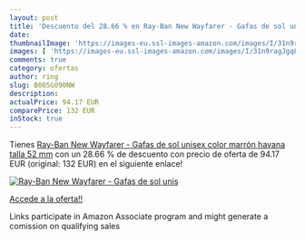 ```yaml
---
layout: post
title: 'Descuento del 28.66 % en Ray-Ban New Wayfarer - Gafas de sol unis'
date: 
thumbnailImage: 'https://images-eu.ssl-images-amazon.com/images/I/31n9ragJgqL._SL200_.jpg'
images: [ 'https://images-eu.ssl-images-amazon.com/images/I/31n9ragJgqL._SL200_.jpg' ]
comments: true
category: ofertas
author: ring
slug: B005G090NW
description:
actualPrice: 94.17 EUR
comparePrice: 132 EUR
inStock: true
---
```


Tienes [Ray-Ban New Wayfarer - Gafas de sol unisex  color marrón  havana   talla 52 mm](https://www.amazon.es/dp/B005G090NW/?tag=tolees-21) con un 28.66 % de descuento con precio de oferta de 94.17 EUR (original: 132 EUR) en el siguiente enlace!

[![Ray-Ban New Wayfarer - Gafas de sol unis](https://images-eu.ssl-images-amazon.com/images/I/31n9ragJgqL._SL200_.jpg)](https://www.amazon.es/dp/B005G090NW/?tag=tolees-21)

[Accede a la oferta!!](https://www.amazon.es/dp/B005G090NW/?tag=tolees-21)

Links participate in Amazon Associate program and might generate a comission on qualifying sales


